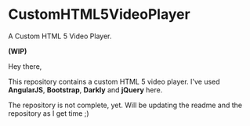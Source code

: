 # CustomHTML5VideoPlayer
A Custom HTML 5 Video Player.

**(WIP)**

Hey there,

  This repository contains a custom HTML 5 video player. I've used **AngularJS**, **Bootstrap**, **Darkly** and **jQuery** here.
  
The repository is not complete, yet. Will be updating the readme and the repository as I get time ;) 

